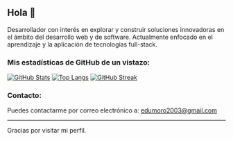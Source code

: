 ## Hola 👋

Desarrollador con interés en explorar y construir soluciones innovadoras en el ámbito del desarrollo web y de software. Actualmente enfocado en el aprendizaje y la aplicación de tecnologías full-stack.

### Mis estadísticas de GitHub de un vistazo:

[![GitHub Stats](https://github-readme-stats.vercel.app/api?username=mariomunilla&show_icons=true&theme=radical)](https://github.com/anuraghazra/github-readme-stats)
[![Top Langs](https://github-readme-stats.vercel.app/api/top-langs/?username=edumoro412&layout=compact&langs_count=7&show_icons=true&theme=dracula)](https://github.com/anuraghazra/github-readme-stats)
[![GitHub Streak](https://github-readme-streak-stats.herokuapp.com/?user=edumoro412&theme=tokyonight)](https://github.com/DenverCoder1/github-readme-streak-stats)

### Contacto:

Puedes contactarme por correo electrónico a: [edumoro2003@gmail.com](mailto:edumoro2003@gmail.com)

---

Gracias por visitar mi perfil. 
